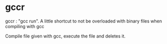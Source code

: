 # gccr
gccr : "gcc run". A little shortcut to not be overloaded with binary files when compiling with gcc

Compile file given with gcc, execute the file and deletes it.
